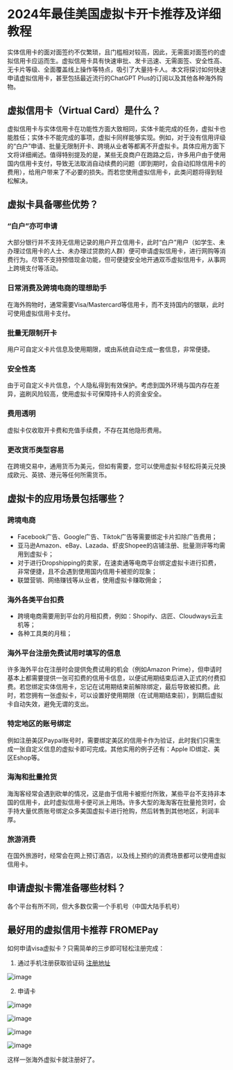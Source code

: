 # 2024年最佳美国虚拟卡开卡推荐及详细教程

实体信用卡的面对面签约不仅繁琐，且门槛相对较高，因此，无需面对面签约的虚拟信用卡应运而生。虚拟信用卡具有快速审批、发卡迅速、无需面签、安全性高、无卡片等级、全面覆盖线上操作等特点，吸引了大量持卡人。本文将探讨如何快速申请虚拟信用卡，甚至包括最近流行的ChatGPT Plus的订阅以及其他各种海外购物。

## 虚拟信用卡（Virtual Card）是什么？

虚拟信用卡与实体信用卡在功能性方面大致相同，实体卡能完成的任务，虚拟卡也能胜任；实体卡不能完成的事项，虚拟卡同样能够实现。例如，对于没有信用评级的“白户”申请、批量无限制开卡、跨境从业者等都离不开虚拟卡。具体应用方面下文将详细阐述。值得特别提及的是，某些无良商户在跑路之后，许多用户由于使用国内信用卡支付，导致无法取消自动续费的问题（即到期时，会自动扣除信用卡的费用），给用户带来了不必要的损失。而若您使用虚拟信用卡，此类问题将得到轻松解决。

## 虚拟卡具备哪些优势？

### “白户”亦可申请
大部分银行并不支持无信用记录的用户开立信用卡，此时“白户”用户（如学生、未办理过信用卡的人士、未办理过贷款的人群）便可申请虚拟信用卡，进行网购等消费行为。尽管不支持预借现金功能，但可便捷安全地开通双币虚拟信用卡，从事网上跨境支付等活动。

### 日常消费及跨境电商的理想助手
在海外购物时，通常需要Visa/Mastercard等信用卡，而不支持国内的银联，此时可使用虚拟信用卡支付。

### 批量无限制开卡
用户可自定义卡片信息及使用期限，或由系统自动生成一套信息，非常便捷。

### 安全性高
由于可自定义卡片信息，个人隐私得到有效保护。考虑到国外环境与国内存在差异，盗刷风险较高，使用虚拟卡可保障持卡人的资金安全。

### 费用透明
虚拟卡仅收取开卡费和充值手续费，不存在其他隐形费用。

### 更改货币类型容易
在跨境交易中，通用货币为美元，但如有需要，您可以使用虚拟卡轻松将美元兑换成欧元、英镑、港元等任何所需货币。

## 虚拟卡的应用场景包括哪些？

### 跨境电商
- Facebook广告、Google广告、Tiktok广告等需要绑定卡片扣除广告费用；
- 亚马逊Amazon、eBay、Lazada、虾皮Shopee的店铺注册、批量测评等均需用到虚拟卡；
- 对于进行Dropshipping的卖家，在速卖通等电商平台绑定虚拟卡进行扣费，非常便捷，且不会遇到使用国内信用卡被拒的现象；
- 联盟营销、网络赚钱等从业者，使用虚拟卡赚取佣金；

### 海外各类平台扣费
- 跨境电商需要用到平台的月租扣费，例如：Shopify、店匠、Cloudways云主机等；
- 各种工具类的月租；

### 海外平台注册免费试用时填写的信息
许多海外平台在注册时会提供免费试用的机会（例如Amazon Prime），但申请时基本上都需要提供一张可扣费的信用卡信息，以便试用期结束后进入正式的付费扣费。若您绑定实体信用卡，忘记在试用期结束前解除绑定，最后导致被扣费。此时，若您拥有一张虚拟卡，可以设置好使用期限（在试用期结束前），到期后虚拟卡自动失效，避免无谓的支出。

### 特定地区的账号绑定
例如注册美区Paypal账号时，需要绑定美区的信用卡作为验证，此时我们只需生成一张自定义信息的虚拟卡即可完成。其他实用的例子还有：Apple ID绑定、美区Eshop等。

### 海淘和批量抢货
海淘客经常会遇到砍单的情况，这是由于信用卡被拒付所致，某些平台不支持非本国的信用卡，此时虚拟信用卡便可派上用场。许多大型的海淘客在批量抢货时，会手持大量优质账号绑定众多美国虚拟卡进行抢购，然后转售到其他地区，利润丰厚。

### 旅游消费
在国外旅游时，经常会在网上预订酒店，以及线上预约的消费场景都可以使用虚拟信用卡。

## 申请虚拟卡需准备哪些材料？

各个平台有所不同，但大多数仅需一个手机号（中国大陆手机号）

## 最好用的虚拟信用卡推荐 FROMEPay

如何申请visa虚拟卡？只需简单的三步即可轻松注册完成：
1. 通过手机注册获取验证码 [注册地址](https://gpt.fomepay.com/#/pages/login/index?d=Q3DD80)
   
![image](https://github.com/wclaud161/XuniCard/assets/169964926/cc19b463-73ed-4708-ac9a-e56e1032e1b5)



2. 申请卡

![image](https://github.com/wclaud161/XuniCard/assets/169964926/8e486fd9-937e-4b04-8309-e85227c1fb91)

![image](https://github.com/wclaud161/XuniCard/assets/169964926/d57a7de7-abce-4d75-a0a3-be72e4cdf55a)

![image](https://github.com/wclaud161/XuniCard/assets/169964926/0e834022-5c0a-45ad-a7c5-6ab09df3365a)

![image](https://github.com/wclaud161/XuniCard/assets/169964926/279da62b-f299-4c78-8115-307f9a019ccb)


这样一张海外虚拟卡就注册好了。


